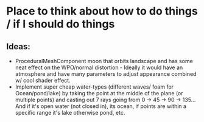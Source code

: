 # Place to think about how to do things / if I should do things

## Ideas:
* ProceduralMeshComponent moon that orbits landscape and has some neat effect on the WPO/normal distortion - 
Ideally it would have an atmosphere and have many parameters to adjust appearance combined w/ cool shader effect. 
* Implement super cheap water-types (different waves/ foam for Ocean/pond/lake) by taking the point at the middle
of the plane (or multiple points) and casting out 7 rays going from 0 -> 45 -> 90 -> 135... And if it's open water
(not closed in), its ocean, if points are within a specific range it's lake otherwise pond, etc.
